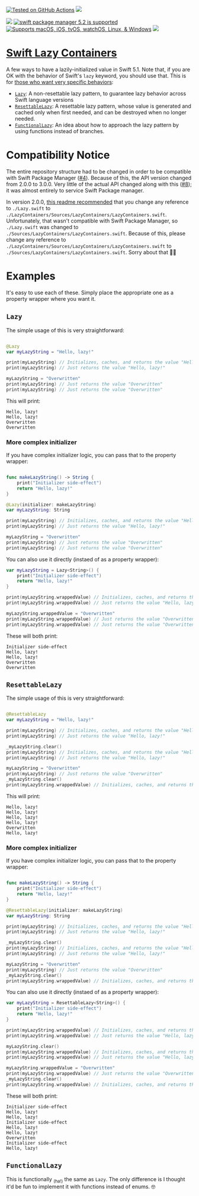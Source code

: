 [![Tested on GitHub Actions](https://github.com/RougeWare/swift-lazy-containers/actions/workflows/swift.yml/badge.svg)](https://github.com/RougeWare/swift-lazy-containers/actions/workflows/swift.yml) [![](https://www.codefactor.io/repository/github/rougeware/swift-lazy-containers/badge)](https://www.codefactor.io/repository/github/rougeware/swift-lazy-containers)

[![](https://img.shields.io/endpoint?url=https%3A%2F%2Fswiftpackageindex.com%2Fapi%2Fpackages%2FRougeWare%2FSwift-Lazy-Containers%2Fbadge%3Ftype%3Dswift-versions)](https://swiftpackageindex.com/RougeWare/Swift-Lazy-Containers) [![swift package manager 5.2 is supported](https://img.shields.io/badge/swift%20package%20manager-5.2-brightgreen.svg)](https://swift.org/package-manager) [![Supports macOS, iOS, tvOS, watchOS, Linux, & Windows](https://img.shields.io/endpoint?url=https%3A%2F%2Fswiftpackageindex.com%2Fapi%2Fpackages%2FRougeWare%2FSwift-Lazy-Containers%2Fbadge%3Ftype%3Dplatforms)](https://swiftpackageindex.com/RougeWare/Swift-Lazy-Containers) 
[![](https://img.shields.io/github/release-date/rougeware/swift-lazy-containers?label=latest%20release)](https://github.com/RougeWare/Swift-Lazy-Containers/releases/latest)



# [Swift Lazy Containers](https://github.com/RougeWare/Swift-Lazy-Patterns) #
A few ways to have a lazily-initialized value in Swift 5.1. Note that, if you are OK with the behavior of Swift's `lazy` keyword, you should use that. This is for [those who want very specific behaviors](https://stackoverflow.com/a/40847994/3939277):

 * [`Lazy`](https://github.com/RougeWare/Swift-Lazy-Patterns/blob/master/Sources/LazyContainers/LazyContainers.swift#L184-L248): A non-resettable lazy pattern, to guarantee lazy behavior across Swift language versions
 * [`ResettableLazy`](https://github.com/RougeWare/Swift-Lazy-Patterns/blob/master/Sources/LazyContainers/LazyContainers.swift#L252-L330): A resettable lazy pattern, whose value is generated and cached only when first needed, and can be destroyed when no longer needed.
 * [`FunctionalLazy`](https://github.com/RougeWare/Swift-Lazy-Patterns/blob/master/Sources/LazyContainers/LazyContainers.swift#L334-L444): An idea about how to approach the lazy pattern by using functions instead of branches.



# Compatibility Notice #

The entire repository structure had to be changed in order to be compatible with Swift Package Manager ([#4](https://github.com/RougeWare/Swift-Lazy-Patterns/issues/4)). Because of this, the API version changed from 2.0.0 to 3.0.0. Very little of the actual API changed along with this ([#8](https://github.com/RougeWare/Swift-Lazy-Patterns/issues/8)); it was almost entirely to service Swift Package manager.

In version 2.0.0, [this readme recommended](https://github.com/RougeWare/Swift-Lazy-Patterns/commit/68fd42023fe5642dd9841ea1411027f6cbc1032f#diff-04c6e90faac2675aa89e2176d2eec7d8) that you change any reference to `./Lazy.swift` to `./LazyContainers/Sources/LazyContainers/LazyContainers.swift`. Unfortunately, that wasn't compatible with Swift Package Manager, so `./Lazy.swift` was changed to `./Sources/LazyContainers/LazyContainers.swift`. Because of this, please change any reference to `./LazyContainers/Sources/LazyContainers/LazyContainers.swift` to `./Sources/LazyContainers/LazyContainers.swift`. Sorry about that 🤷🏽‍



# Examples #

It's easy to use each of these. Simply place the appropriate one as a property wrapper where you want it.


## `Lazy` ##

The simple usage of this is very straightforward:

```swift

@Lazy
var myLazyString = "Hello, lazy!"

print(myLazyString) // Initializes, caches, and returns the value "Hello, lazy!"
print(myLazyString) // Just returns the value "Hello, lazy!"

myLazyString = "Overwritten"
print(myLazyString) // Just returns the value "Overwritten"
print(myLazyString) // Just returns the value "Overwritten"
```

This will print:

```plain
Hello, lazy!
Hello, lazy!
Overwritten
Overwritten
```

### More complex initializer ##

If you have complex initializer logic, you can pass that to the property wrapper:

```swift

func makeLazyString() -> String {
    print("Initializer side-effect")
    return "Hello, lazy!"
}

@Lazy(initializer: makeLazyString)
var myLazyString: String

print(myLazyString) // Initializes, caches, and returns the value "Hello, lazy!"
print(myLazyString) // Just returns the value "Hello, lazy!"

myLazyString = "Overwritten"
print(myLazyString) // Just returns the value "Overwritten"
print(myLazyString) // Just returns the value "Overwritten"
```

You can also use it directly (instaed of as a property wrapper):

```swift
var myLazyString = Lazy<String>() {
    print("Initializer side-effect")
    return "Hello, lazy!"
}

print(myLazyString.wrappedValue) // Initializes, caches, and returns the value "Hello, lazy!"
print(myLazyString.wrappedValue) // Just returns the value "Hello, lazy!"

myLazyString.wrappedValue = "Overwritten"
print(myLazyString.wrappedValue) // Just returns the value "Overwritten"
print(myLazyString.wrappedValue) // Just returns the value "Overwritten"
```

These will both print:

```plain
Initializer side-effect
Hello, lazy!
Hello, lazy!
Overwritten
Overwritten
```


## `ResettableLazy` ##

The simple usage of this is very straightforward:

```swift

@ResettableLazy
var myLazyString = "Hello, lazy!"

print(myLazyString) // Initializes, caches, and returns the value "Hello, lazy!"
print(myLazyString) // Just returns the value "Hello, lazy!"

_myLazyString.clear()
print(myLazyString) // Initializes, caches, and returns the value "Hello, lazy!"
print(myLazyString) // Just returns the value "Hello, lazy!"

myLazyString = "Overwritten"
print(myLazyString) // Just returns the value "Overwritten"
_myLazyString.clear()
print(myLazyString.wrappedValue) // Initializes, caches, and returns the value  "Hello, lazy!"
```

This will print:

```plain
Hello, lazy!
Hello, lazy!
Hello, lazy!
Hello, lazy!
Overwritten
Hello, lazy!
```

### More complex initializer ##

If you have complex initializer logic, you can pass that to the property wrapper:

```swift

func makeLazyString() -> String {
    print("Initializer side-effect")
    return "Hello, lazy!"
}

@ResettableLazy(initializer: makeLazyString)
var myLazyString: String

print(myLazyString) // Initializes, caches, and returns the value "Hello, lazy!"
print(myLazyString) // Just returns the value "Hello, lazy!"

_myLazyString.clear()
print(myLazyString) // Initializes, caches, and returns the value "Hello, lazy!"
print(myLazyString) // Just returns the value "Hello, lazy!"

myLazyString = "Overwritten"
print(myLazyString) // Just returns the value "Overwritten"
_myLazyString.clear()
print(myLazyString.wrappedValue) // Initializes, caches, and returns the value  "Hello, lazy!"
```

You can also use it directly (instaed of as a property wrapper):

```swift
var myLazyString = ResettableLazy<String>() {
    print("Initializer side-effect")
    return "Hello, lazy!"
}

print(myLazyString.wrappedValue) // Initializes, caches, and returns the value "Hello, lazy!"
print(myLazyString.wrappedValue) // Just returns the value "Hello, lazy!"

myLazyString.clear()
print(myLazyString.wrappedValue) // Initializes, caches, and returns the value "Hello, lazy!"
print(myLazyString.wrappedValue) // Just returns the value "Hello, lazy!"

myLazyString.wrappedValue = "Overwritten"
print(myLazyString.wrappedValue) // Just returns the value "Overwritten"
_myLazyString.clear()
print(myLazyString.wrappedValue) // Initializes, caches, and returns the value  "Hello, lazy!"
```

These will both print:

```plain
Initializer side-effect
Hello, lazy!
Hello, lazy!
Initializer side-effect
Hello, lazy!
Hello, lazy!
Overwritten
Initializer side-effect
Hello, lazy!
```



## `FunctionalLazy` ##

This is functionally <sub>(ha!)</sub> the same as `Lazy`. The only difference is I thought it'd be fun to implement it with functions instead of enums. 🤓
